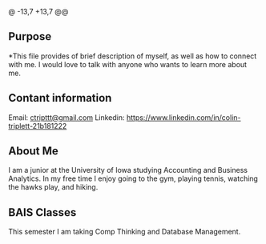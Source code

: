 @ -13,7 +13,7 @@
## Purpose
*This file provides of brief description of myself, as well as how to connect with me. I would love to talk with anyone who wants to learn more about me.
## Contant information
Email: ctripttt@gmail.com
Linkedin: https://www.linkedin.com/in/colin-triplett-21b181222
## About Me
I am a junior at the University of Iowa studying Accounting and Business Analytics. In my free time I enjoy going to the gym, playing tennis, watching the hawks play, and hiking. 
## BAIS Classes
This semester I am taking Comp Thinking and Database Management. 
